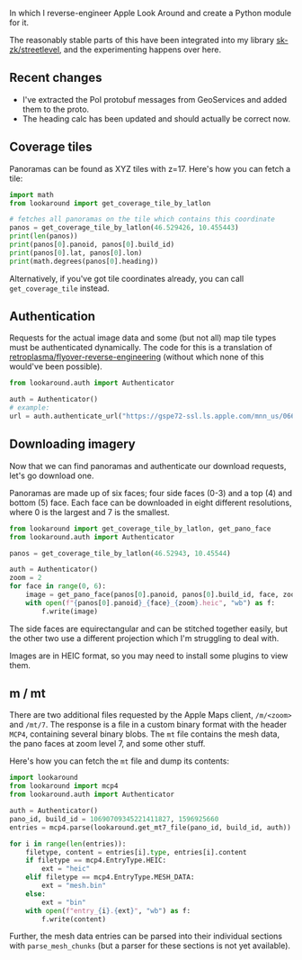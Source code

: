 In which I reverse-engineer Apple Look Around and create a Python module for it.

The reasonably stable parts of this have been integrated into my library [sk-zk/streetlevel](https://github.com/sk-zk/streetlevel/), and the experimenting happens over here.

## Recent changes
* I've extracted the PoI protobuf messages from GeoServices and added them to the proto.
* The heading calc has been updated and should actually be correct now.

## Coverage tiles
Panoramas can be found as XYZ tiles with z=17. Here's how you can fetch a tile:

```python
import math
from lookaround import get_coverage_tile_by_latlon

# fetches all panoramas on the tile which contains this coordinate
panos = get_coverage_tile_by_latlon(46.529426, 10.455443)
print(len(panos))
print(panos[0].panoid, panos[0].build_id)
print(panos[0].lat, panos[0].lon)
print(math.degrees(panos[0].heading))
```

Alternatively, if you've got tile coordinates already, you can call `get_coverage_tile` instead.

## Authentication
Requests for the actual image data and some (but not all) map tile types must be authenticated dynamically.
The code for this is a translation of [retroplasma/flyover-reverse-engineering](https://github.com/retroplasma/flyover-reverse-engineering) (without which
none of this would've been possible).

```python
from lookaround.auth import Authenticator

auth = Authenticator()
# example:
url = auth.authenticate_url("https://gspe72-ssl.ls.apple.com/mnn_us/0665/1337/7609/6445/9400/1095101453/t/0/2")
```

## Downloading imagery
Now that we can find panoramas and authenticate our download requests, let's go download one.

Panoramas are made up of six faces; four side faces (0-3) and a top (4) and bottom (5) face.
Each face can be downloaded in eight different resolutions, where 0 is the largest and 7 is the smallest.

```python
from lookaround import get_coverage_tile_by_latlon, get_pano_face
from lookaround.auth import Authenticator

panos = get_coverage_tile_by_latlon(46.52943, 10.45544)

auth = Authenticator()
zoom = 2
for face in range(0, 6):
    image = get_pano_face(panos[0].panoid, panos[0].build_id, face, zoom, auth)
    with open(f"{panos[0].panoid}_{face}_{zoom}.heic", "wb") as f:
        f.write(image)
```

The side faces are equirectangular and can be stitched together easily, but the other two use a different projection
which I'm struggling to deal with.

Images are in HEIC format, so you may need to install some plugins to view them.

## m / mt
There are two additional files requested by the Apple Maps client, `/m/<zoom>` and `/mt/7`.
The response is a file in a custom binary format with the header `MCP4`, containing several binary blobs.
The `mt` file contains the mesh data, the pano faces at zoom level 7, and some other stuff.

Here's how you can fetch the `mt` file and dump its contents:

```python
import lookaround
from lookaround import mcp4
from lookaround.auth import Authenticator

auth = Authenticator()
pano_id, build_id = 10690709345221411827, 1596925660
entries = mcp4.parse(lookaround.get_mt7_file(pano_id, build_id, auth))

for i in range(len(entries)):
    filetype, content = entries[i].type, entries[i].content
    if filetype == mcp4.EntryType.HEIC:
        ext = "heic"
    elif filetype == mcp4.EntryType.MESH_DATA:
        ext = "mesh.bin"
    else:
        ext = "bin"
    with open(f"entry_{i}.{ext}", "wb") as f:
        f.write(content)
```

Further, the mesh data entries can be parsed into their individual sections with `parse_mesh_chunks`
(but a parser for these sections is not yet available).
